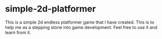 # simple-2d-platformer
This is a simple 2d endless platformer game that I have created. This is to help me as a stepping stone into game development. Feel free to use it and learn from it.
